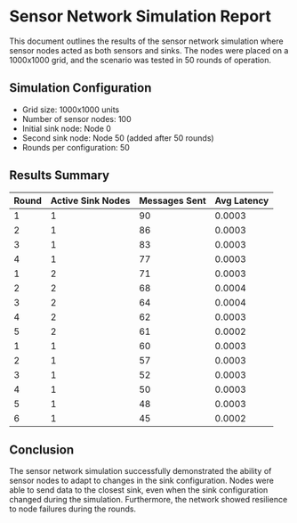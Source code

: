 # Sensor Network Simulation Report

This document outlines the results of the sensor network simulation where sensor nodes acted as both sensors and sinks. The nodes were placed on a 1000x1000 grid, and the scenario was tested in 50 rounds of operation.

## Simulation Configuration
- Grid size: 1000x1000 units
- Number of sensor nodes: 100
- Initial sink node: Node 0
- Second sink node: Node 50 (added after 50 rounds)
- Rounds per configuration: 50

## Results Summary
| Round | Active Sink Nodes | Messages Sent | Avg Latency |
|-------|------------------|---------------|-------------|
| 1 | 1 | 90 | 0.0003 |
| 2 | 1 | 86 | 0.0003 |
| 3 | 1 | 83 | 0.0003 |
| 4 | 1 | 77 | 0.0003 |
| 1 | 2 | 71 | 0.0003 |
| 2 | 2 | 68 | 0.0004 |
| 3 | 2 | 64 | 0.0004 |
| 4 | 2 | 62 | 0.0003 |
| 5 | 2 | 61 | 0.0002 |
| 1 | 1 | 60 | 0.0003 |
| 2 | 1 | 57 | 0.0003 |
| 3 | 1 | 52 | 0.0003 |
| 4 | 1 | 50 | 0.0003 |
| 5 | 1 | 48 | 0.0003 |
| 6 | 1 | 45 | 0.0002 |

## Conclusion
The sensor network simulation successfully demonstrated the ability of sensor nodes to adapt to changes in the sink configuration. Nodes were able to send data to the closest sink, even when the sink configuration changed during the simulation. Furthermore, the network showed resilience to node failures during the rounds.

